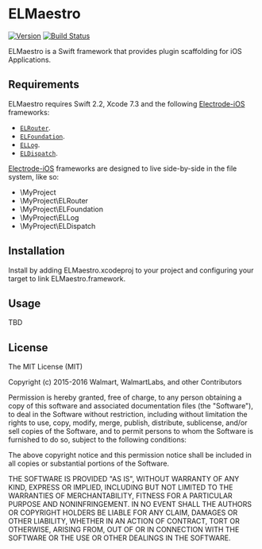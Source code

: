 # ELMaestro 

[![Version](https://img.shields.io/badge/version-v1.1.1-blue.svg)](https://github.com/Electrode-iOS/ELMaestro/releases/latest)
[![Build Status](https://travis-ci.org/Electrode-iOS/ELMaestro.svg?branch=master)](https://travis-ci.org/Electrode-iOS/ELMaestro)

ELMaestro is a Swift framework that provides plugin scaffolding for iOS Applications.

## Requirements

ELMaestro requires Swift 2.2, Xcode 7.3 and the following [Electrode-iOS](https://github.com/Electrode-iOS/) frameworks:

- [`ELRouter`](https://github.com/Electrode-iOS/ELRouter).
- [`ELFoundation`](https://github.com/Electrode-iOS/ELFoundation).
- [`ELLog`](https://github.com/Electrode-iOS/ELLog).
- [`ELDispatch`](https://github.com/Electrode-iOS/ELDispatch).

[Electrode-iOS](https://github.com/Electrode-iOS/) frameworks are designed to live side-by-side in the file system, like so:

* \MyProject
* \MyProject\ELRouter
* \MyProject\ELFoundation
* \MyProject\ELLog
* \MyProject\ELDispatch

## Installation

Install by adding ELMaestro.xcodeproj to your project and configuring your target to link ELMaestro.framework.

## Usage

TBD

## License

The MIT License (MIT)

Copyright (c) 2015-2016 Walmart, WalmartLabs, and other Contributors

Permission is hereby granted, free of charge, to any person obtaining a copy
of this software and associated documentation files (the "Software"), to deal
in the Software without restriction, including without limitation the rights
to use, copy, modify, merge, publish, distribute, sublicense, and/or sell
copies of the Software, and to permit persons to whom the Software is
furnished to do so, subject to the following conditions:

The above copyright notice and this permission notice shall be included in all
copies or substantial portions of the Software.

THE SOFTWARE IS PROVIDED "AS IS", WITHOUT WARRANTY OF ANY KIND, EXPRESS OR
IMPLIED, INCLUDING BUT NOT LIMITED TO THE WARRANTIES OF MERCHANTABILITY,
FITNESS FOR A PARTICULAR PURPOSE AND NONINFRINGEMENT. IN NO EVENT SHALL THE
AUTHORS OR COPYRIGHT HOLDERS BE LIABLE FOR ANY CLAIM, DAMAGES OR OTHER
LIABILITY, WHETHER IN AN ACTION OF CONTRACT, TORT OR OTHERWISE, ARISING FROM,
OUT OF OR IN CONNECTION WITH THE SOFTWARE OR THE USE OR OTHER DEALINGS IN THE
SOFTWARE.
